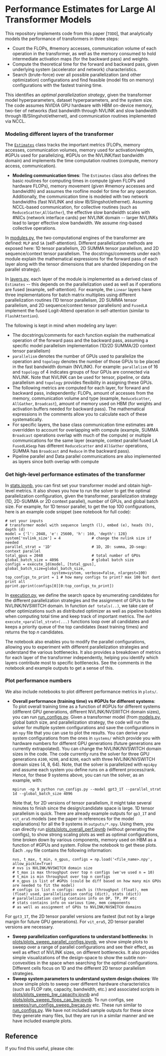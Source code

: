 # Performance Estimates for Large AI Transformer Models

This repository implements code from this paper [`TODO`],  that analytically models the performance of transformers in three steps: 

* Count the FLOPs, #memory accesses, communication volume of each operation in the transformer, as well as the memory consumed to hold intermediate activation maps (for the backward pass) and weights. 
* Compute the theoretical time for the forward and backward pass, given underlying system (accelerator and network) characteristics.
* Search (brute-force) over all possible parallelization (and other optimization) configurations and find feasible (model fits on memory) configurations with the fastest training time.

This identifies an *optimal parallelization strategy*, given the transformer model hyperparameters, dataset hyperparameters, and the system size.  The code assumes NVIDIA GPU hardware with HBM on-device memory, two-tier of networks (fast bandwidth through NVLINK and slow bandwidth through IB/Slingshot/ethernet), and communication routines implemented via NCCL.

### Modeling different layers of the transformer 
The [`Estimates`](estimates.py) class tracks the important metrics (FLOPs, memory accesses, communication volumes, memory used for activation/weights, #GPUs used for parallelizing, #GPUs on the NVLINK/fast bandwidth domain) and implements the time computation routines (compute, memory access, communication). 
* **Modeling communication times**: The `Estimates` class also defines the basic routines for computing times in compute (given FLOPs and hardware FLOPs), memory movement (given #memory accesses and bandwidth) and assumes the roofline model for time for any operation. Additionally, the communication time is modeled with two network bandwidths (fast NVLINK and slow IB/Slingshot/ethernet). Assuming NCCL-based communication, for collective routines (such as `ReduceScatter`,`AllGather`), the effective slow bandwidth scales with #NICs (network interface cards) per NVLINK domain -- larger NVLINKs lead to larger effective slow bandwidth. We assume ring-based collective operations.

In [modules.py](modules.py), the two computational engines of the transformer are defined: `MLP` and `SA` (self-attention). Different parallelization methods are exposed here: 1D tensor parallelism, 2D SUMMA tensor parallelism, and 2D sequence/context tensor parallelism. The docstrings/comments under each module explain the mathematical expressions for the forward pass of each layer along with the tensor dimensions that are sharded (depending on the parallel strategy).

In [layers.py](layers.py), each layer of the module is implemented as a derived class of `Estimates` -- this depends on the parallelization used as well as if operations are fused (example, self-attention).  For example, the `Linear` layers have three implementations for batch matrix multiplies using different parallelization routines  (1D tensor parallelism, 2D SUMMA tensor parallelism, and 2D sequence/context tensor parallelism) and `FusedLA` implement the fused Logit-Attend operation in self-attention (similar to  `FlashAttention`).

The following is kept in mind when modeling any layer:
* The docstrings/comments for each function explain the mathematical operation of the forward pass and the backward pass, assuming a specific model parallelism implementation (1D/2D SUMMA/2D context tensor parallelism)
* `parallelism` denotes the number of GPUs used to parallelize the operation and `topology` denotes the number of those GPUs to be placed in the fast bandwidth domain (NVLINK). For example: `parallelism` of 16 and `topology` of 4 indicates groups of four GPUs are connected via NVLINK. Note that NVLINK can be used for tensor, pipeline, or data parallelism and `topology` provides flexibility in assigning these GPUs.
* The following metrics are computed for each layer, for forward and backward pass, independently: FLOPs, amount of accesses from the memory, communication volume and type (example, `ReduceScatter`,  `AllGather`,  `Broadcast`), amount of memory used on HBM (for weights and activation buffers needed for backward pass). The mathematical expressions in the comments allow you to calculate each of these systematically.
* For specific layers, the base class communication time estimates are overridden to account for overlapping with compute (example, SUMMA `Broadcast` operations overlap with much of the compute) or multiple communications for the same layer (example, context parallel fused LA `FusedLASeqp` has different `ReduceScatter` and  `AllGather` operations, SUMMA has `Broadcast` and `Reduce` in the backward pass).
* Pipeline parallel and Data parallel communications are also implemented as layers since both overlap with compute 

### Get high-level performance estimates of the transformer
In [stats.ipynb](stats.ipynb), you can first set your transformer model and obtain high-level metrics. It also shows you how to run the solver to get the optimal parallelization configuration, given the transformer, parallelization strategy (1D, 2D-SUMMA or 2D context parallel), number of GPUs, and global batch size. For example, for 1D tensor parallel, to get the top 100 configurations, here is an example code snippet (see notebook for full code):
```
# set your inputs
# transformer model with sequence length (l), embed (e), heads (h), depth (d)
model = {'l': 2048, 'e': 25600, 'h': 160, 'depth': 128}
system['nvlink_size'] = 4              # change the nvlink size if needed
parallel_strat = '1D'                  # 1D, 2D: summa, 2D-seqp: context parallel
total_gpus = 2048                      # total number of GPUs
global_batch_size = 4096               # global batch size
configs = execute_1d(model, [total_gpus], global_batch_size=global_batch_size, 
                     system=system, verbose=False, nlargest=100)
top_configs_to_print = 1 # how many configs to print? max 100 but dont print all 
pprint.pprint(configs[0][0:top_configs_to_print]) 
```
In [execution.py](execution.py), we define the search space by enumerating candidates for the different parallelization strategies and the assignment of GPUs to the NVLINK/NVSWITCH domain. In function `def totals(..)`, we take care of other optimizations such as distributed optimizer as well as pipeline bubbles when computing total time and keep track of important metrics. The `def  execute_<parallel_strat>(...)` functions loop over all candidates and keeps a priority queue of the top candidates (least training times) and returns the top *n* candidates. 

The notebook also enables you to modify the parallel configurations, allowing you to experiment with different parallelization strategies and understand the various bottlenecks. It also provides a breakdown of metrics for each layer of the transformer independently, helping you identify which layers contribute most to specific bottlenecks. See the comments in the notebook and example outputs to get a sense of this.

### Plot performance numbers
We also include notebooks to plot different performance metrics in `plots/`.
* **Overall performance (training time) vs #GPUs for different systems**: To plot overall training time as a function of #GPUs for different systems (different GPU generations, different NVLINK/NVSWITCH domain sizes), you can run [run_configs.py](run_configs.py). Given a transformer model (from [models.py](models.py), global batch size, and parallelization strategy, the code will run the solver for multiple system configurations and save the configurations in an `npy` file that you can use to plot the results. You can derive your system configurations from the ones in `systems/` which provide you with hardware numbers for different GPU generations (future generations are currently extrapolated). You can change the NVLINK/NVSWITCH domain sizes in the code. The code currently runs the solver for three GPU generations `A100`, `H200`, and `B200`,  each with three NVLINK/NVSWITCH domain sizes (4, 8, 64). Note, that the solver is parallelized with `mpi4py` and assume each system you define runs on a different process/rank. Hence, for these 9 systems above, you can run the solver, as an example, with:
	```
	mpirun -np 9 python run_configs.py --model gpt3_1T --parallel_strat 1d --global_batch_size 4096
	```
	Note that, for 2D versions of tensor parallelism, it might take several minutes to finish since the design/candidate space is large. 1D tensor parallelism is quick. 
	There are already example outputs for `gp3_1T` and `vit_era5` models (see the paper in references for the model explanations) for all the 9 systems in `outputs/*.npy`. Using them, you can directly run [plots/plots_overall_perf.ipynb](plots/plots_overall_perf.ipynb) (without generating the configs), to show strong scaling plots as well as optimal configurations, time broken down by various components, memory used on HBM as a function of #GPUs and system. Follow the notebook to get these plots. Each `.npy` file contains the following information:
	```
  nvs, t_max, t_min, n_gpus, configs = np.load('<file_name>.npy', allow_pickle=True)
	# nvs is NVLINK/NVSWITCH domain size
    # t_max is max throughput over top n configs (we've used n = 10)
    # t_min is min throughput over top n configs
    # n_gpus is list of #GPUs (could be diff based on how many min GPUs are needed to fit the model)
    # configs is list n configs: each is (throughput (float), mem (float) used, parallelization config (dict), stats (dict))
    # parallelization config contains info on DP, TP, PP etc
    # stats contains info on various time, mem components 
    # as well as assignment of GPUs to NVLINK/NVSWITCH domains
    ```
For `gpt3_1T`, the 2D tensor parallel versions are fastest (but not by a large margin for future GPU generations). For `vit_era5`, 2D tensor parallel versions are necessary.

* **Sweep parallelization configurations to understand bottlenecks**: In [plots/plots_sweep_parallel_configs.ipynb](plots/plots_sweep_parallel_configs.ipynb), we show simple plots to sweep over a range of parallel configurations and see their effect, as well as effect of NVLINK sizes, on different bottlenecks. It also provides simple visualizations of the design-space to show the subtle non-convexities in the space when searching for the optimal configurations. Different cells focus on 1D and the different 2D tensor parallelism strategies.
* **Sweep system parameters to understand system design choices**: We show simple plots to sweep over different hardware characteristics (such as FLOP rate, capacity, bandwidth, etc.) and associated scripts in [plots/plots_sweep_bw_capacity.ipynb](plots/plots_sweep_bw_capacity.ipynb) and [plots/plots_sweep_flops_cap_bw.ipynb](plots/plots_sweep_flops_cap_bw.ipynb). To run configs, see [sweeps/run_configs_sweep_bwcap.py](sweeps/run_configs_sweep_bwcap.py) etc. These run similar to [run_configs.py](run_configs.py). We have not included sample outputs for these since they generate many files, but they are run in a similar manner and we have included example plots.

## Reference
If you find this useful, please cite:
